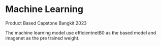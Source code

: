 # Machine Learning
Product Based Capstone Bangkit 2023

The machine learning model use efficientnetB0 as the based model and imagenet as the pre trained weight. 
